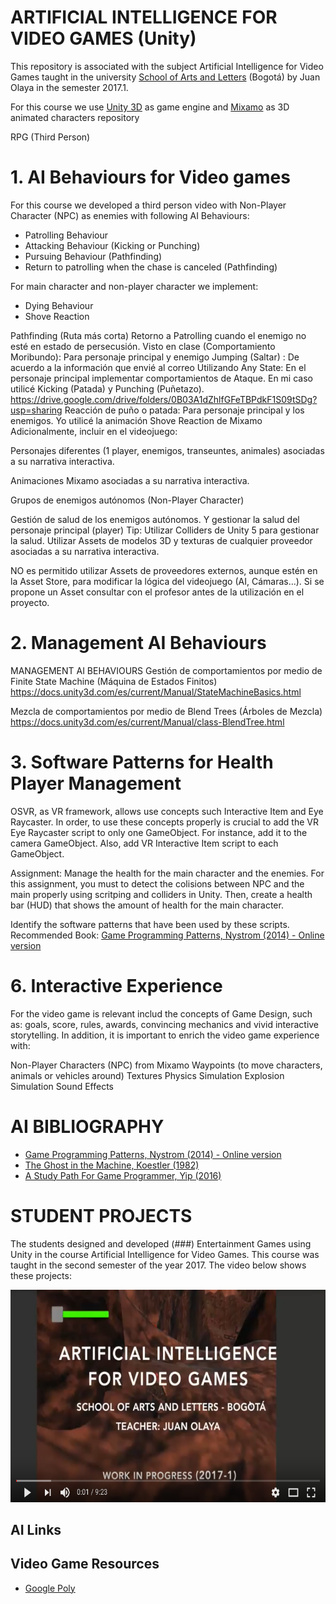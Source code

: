 # ARTIFICIAL INTELLIGENCE FOR VIDEO GAMES (Unity)

This repository is associated with the subject Artificial Intelligence for Video Games taught in the university [School of Arts and Letters](https://artesyletras.com.co/ingenieria-de-las-artes-digitales/) (Bogotá) by Juan Olaya in the semester 2017.1.

For this course we use [Unity 3D](https://unity3d.com/) as game engine and [Mixamo](https://www.mixamo.com/) as 3D animated characters repository

RPG (Third Person) 

# 1. AI Behaviours for Video games

For this course we developed a third person video with Non-Player Character (NPC) as enemies with following AI Behaviours:

- Patrolling Behaviour
- Attacking Behaviour (Kicking or Punching)
- Pursuing Behaviour (Pathfinding)
- Return to patrolling when the chase is canceled (Pathfinding)

For main character and non-player character we implement:
- Dying Behaviour
- Shove Reaction 
 
Pathfinding (Ruta más corta)
Retorno a Patrolling cuando el enemigo no esté en estado de persecusión. Visto en clase
 (Comportamiento Moribundo): Para personaje principal y enemigo
Jumping (Saltar) : De acuerdo a la información que envié al correo
Utilizando Any State: En el personaje principal implementar comportamientos de Ataque. En mi caso utilicé Kicking (Patada) y Punching (Puñetazo).
https://drive.google.com/drive/folders/0B03A1dZhlfGFeTBPdkF1S09tSDg?usp=sharing
Reacción de puño o patada: Para personaje principal y los enemigos. Yo utilicé la animación Shove Reaction de Mixamo
Adicionalmente, incluir en el videojuego:

Personajes diferentes (1 player, enemigos, transeuntes, animales) asociadas a su narrativa interactiva.

Animaciones Mixamo asociadas a su narrativa interactiva.

Grupos de enemigos autónomos (Non-Player Character)

Gestión de salud de los enemigos autónomos. Y gestionar la salud del personaje principal (player) Tip: Utilizar Colliders de Unity 5 para gestionar la salud.
Utilizar Assets de modelos 3D y texturas de cualquier proveedor asociadas a su narrativa interactiva.

NO es permitido utilizar Assets de proveedores externos, aunque estén en la Asset Store, para modificar la lógica del videojuego (AI, Cámaras...). Si se propone un Asset consultar con el profesor antes de la utilización en el proyecto. 

# 2. Management AI Behaviours
MANAGEMENT AI BEHAVIOURS 
Gestión de comportamientos por medio de Finite State Machine (Máquina de Estados Finitos)
https://docs.unity3d.com/es/current/Manual/StateMachineBasics.html

Mezcla de comportamientos por medio de Blend Trees (Árboles de Mezcla)
https://docs.unity3d.com/es/current/Manual/class-BlendTree.html

# 3. Software Patterns for Health Player Management 

OSVR, as VR framework, allows use concepts such Interactive Item and Eye Raycaster. In order, to use these concepts properly is crucial to add the VR Eye Raycaster script to only one GameObject. For instance, add it to the camera GameObject. Also, add VR Interactive Item script to each GameObject.

Assignment: Manage the health for the main character and the enemies. For this assignment, you must to detect the colisions between NPC and the main properly using scritping and colliders in Unity. Then, create a health bar (HUD) that shows the amount of health for the main character.

Identify the software patterns that have been used by these scripts. Recommended Book: [Game Programming Patterns, Nystrom (2014) - Online version](http://gameprogrammingpatterns.com/contents.html)

# 6. Interactive Experience
For the video game is relevant includ the concepts of Game Design, such as: goals, score, rules, awards, convincing mechanics and vivid interactive storytelling. In addition, it is important to enrich the video game experience with:

Non-Player Characters (NPC) from Mixamo
Waypoints (to move characters, animals or vehicles around)
Textures
Physics Simulation
Explosion Simulation
Sound Effects

# AI BIBLIOGRAPHY
- [Game Programming Patterns, Nystrom (2014) - Online version](http://gameprogrammingpatterns.com/contents.html)
- [The Ghost in the Machine, Koestler (1982)](https://www.amazon.com/Ghost-Machine-Arthur-Koestler/dp/1939438349/ref=sr_1_1?s=books&ie=UTF8&qid=1489518939&sr=1-1&keywords=ghost+in+the+machine)
- [A Study Path For Game Programmer, Yip (2016)](https://github.com/miloyip/game-programmer)

# STUDENT PROJECTS
The students designed and developed (###) Entertainment Games using Unity in the course Artificial Intelligence for Video Games. This course was taught in the second semester of the year 2017. The video below shows these projects:
<p align="center">
  <a href="https://www.youtube.com/watch?v=dm2Lv3_lKhE&t=1s" target="_blank">
    <img src="Images/YoutubeVideo.png" width=600 height=340>
  </a>
</p>

## AI Links

## Video Game Resources
- [Google Poly](https://poly.google.com/)
